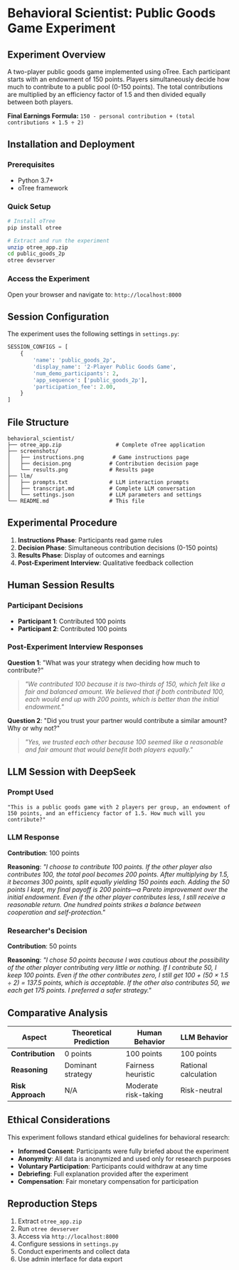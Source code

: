 
# Behavioral Scientist: Public Goods Game Experiment

## Experiment Overview

A two-player public goods game implemented using oTree. Each participant starts with an endowment of 150 points. Players simultaneously decide how much to contribute to a public pool (0-150 points). The total contributions are multiplied by an efficiency factor of 1.5 and then divided equally between both players.

**Final Earnings Formula:**
`150 - personal contribution + (total contributions × 1.5 ÷ 2)`

## Installation and Deployment

### Prerequisites
- Python 3.7+
- oTree framework

### Quick Setup
```bash
# Install oTree
pip install otree

# Extract and run the experiment
unzip otree_app.zip
cd public_goods_2p
otree devserver
```

### Access the Experiment
Open your browser and navigate to: `http://localhost:8000`

## Session Configuration

The experiment uses the following settings in `settings.py`:

```python
SESSION_CONFIGS = [
    {
        'name': 'public_goods_2p',
        'display_name': '2-Player Public Goods Game',
        'num_demo_participants': 2,
        'app_sequence': ['public_goods_2p'],
        'participation_fee': 2.00,
    }
]
```

## File Structure

```
behavioral_scientist/
├── otree_app.zip                 # Complete oTree application
├── screenshots/
│   ├── instructions.png         # Game instructions page
│   ├── decision.png            # Contribution decision page
│   └── results.png             # Results page
├── llm/
│   ├── prompts.txt             # LLM interaction prompts
│   ├── transcript.md           # Complete LLM conversation
│   └── settings.json           # LLM parameters and settings
└── README.md                   # This file
```

## Experimental Procedure

1. **Instructions Phase**: Participants read game rules
2. **Decision Phase**: Simultaneous contribution decisions (0-150 points)
3. **Results Phase**: Display of outcomes and earnings
4. **Post-Experiment Interview**: Qualitative feedback collection

## Human Session Results

### Participant Decisions
- **Participant 1**: Contributed 100 points
- **Participant 2**: Contributed 100 points

### Post-Experiment Interview Responses
**Question 1**: "What was your strategy when deciding how much to contribute?"
> *"We contributed 100 because it is two-thirds of 150, which felt like a fair and balanced amount. We believed that if both contributed 100, each would end up with 200 points, which is better than the initial endowment."*

**Question 2**: "Did you trust your partner would contribute a similar amount? Why or why not?"
> *"Yes, we trusted each other because 100 seemed like a reasonable and fair amount that would benefit both players equally."*

## LLM Session with DeepSeek

### Prompt Used
```
"This is a public goods game with 2 players per group, an endowment of 150 points, and an efficiency factor of 1.5. How much will you contribute?"
```

### LLM Response
**Contribution**: 100 points

**Reasoning**: 
*"I choose to contribute 100 points. If the other player also contributes 100, the total pool becomes 200 points. After multiplying by 1.5, it becomes 300 points, split equally yielding 150 points each. Adding the 50 points I kept, my final payoff is 200 points—a Pareto improvement over the initial endowment. Even if the other player contributes less, I still receive a reasonable return. One hundred points strikes a balance between cooperation and self-protection."*

### Researcher's Decision
**Contribution**: 50 points

**Reasoning**: 
*"I chose 50 points because I was cautious about the possibility of the other player contributing very little or nothing. If I contribute 50, I keep 100 points. Even if the other contributes zero, I still get 100 + (50 × 1.5 ÷ 2) = 137.5 points, which is acceptable. If the other also contributes 50, we each get 175 points. I preferred a safer strategy."*

## Comparative Analysis

| Aspect | Theoretical Prediction | Human Behavior | LLM Behavior |
|--------|-----------------------|----------------|--------------|
| **Contribution** | 0 points | 100 points | 100 points |
| **Reasoning** | Dominant strategy | Fairness heuristic | Rational calculation |
| **Risk Approach** | N/A | Moderate risk-taking | Risk-neutral |

## Ethical Considerations

This experiment follows standard ethical guidelines for behavioral research:
- **Informed Consent**: Participants were fully briefed about the experiment
- **Anonymity**: All data is anonymized and used only for research purposes
- **Voluntary Participation**: Participants could withdraw at any time
- **Debriefing**: Full explanation provided after the experiment
- **Compensation**: Fair monetary compensation for participation


## Reproduction Steps

1. Extract `otree_app.zip`
2. Run `otree devserver`
3. Access via `http://localhost:8000`
4. Configure sessions in `settings.py`
5. Conduct experiments and collect data
6. Use admin interface for data export
